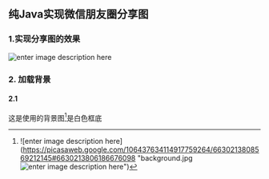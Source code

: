 纯Java实现微信朋友圈分享图
-------------------------------------
### 1.实现分享图的效果
![enter image description here](https://lh3.googleusercontent.com/u5Ee3nhBzzBMp58ONj51Z561R4kJ9SS-0BmnZvsxCZF0B0LEUWNYDfI-8amHcTONEXxrZzmhFS8 "朋友圈分享图")

### 2. 加载背景
#### 2.1 
这是使用的背景图[^1]是白色框底




[^1]:![enter image description here](https://picasaweb.google.com/106437634114917759264/6630213808569212145#6630213806186676098 "background.jpg![enter image description here](https://lh3.googleusercontent.com/MN4XCHyo4MRyNKGXpgw2mvF-N_gQqw67_NHG_lQexfGMh-oNFaa15yk2lLvCb9qP9l7uZnoQ8D0 "background")")

<!--stackedit_data:
eyJoaXN0b3J5IjpbLTQxMjUwNTg5MCwtNjUwNTUwMTI0LC0xND
c2ODkyNTkyLC0yMjcxMTYzODJdfQ==
-->